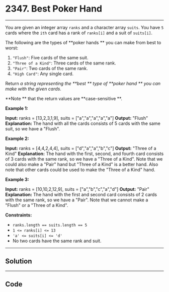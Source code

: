 # 2347. Best Poker Hand

---

You are given an integer array `ranks` and a character array `suits`. You have `5` cards where the `ith` card has a rank of `ranks[i]` and a suit of `suits[i]`.

The following are the types of **poker hands ** you can make from best to worst:

  1. `"Flush"`: Five cards of the same suit.
  2. `"Three of a Kind"`: Three cards of the same rank.
  3. `"Pair"`: Two cards of the same rank.
  4. `"High Card"`: Any single card.



Return _a string representing the **best ** type of **poker hand ** you can make with the given cards._

**Note ** that the return values are **case-sensitive **.

 

**Example 1:**


**Input:** ranks = [13,2,3,1,9], suits = ["a","a","a","a","a"]
**Output:** "Flush"
**Explanation:** The hand with all the cards consists of 5 cards with the same suit, so we have a "Flush".


**Example 2:**


**Input:** ranks = [4,4,2,4,4], suits = ["d","a","a","b","c"]
**Output:** "Three of a Kind"
**Explanation:** The hand with the first, second, and fourth card consists of 3 cards with the same rank, so we have a "Three of a Kind".
Note that we could also make a "Pair" hand but "Three of a Kind" is a better hand.
Also note that other cards could be used to make the "Three of a Kind" hand.

**Example 3:**


**Input:** ranks = [10,10,2,12,9], suits = ["a","b","c","a","d"]
**Output:** "Pair"
**Explanation:** The hand with the first and second card consists of 2 cards with the same rank, so we have a "Pair".
Note that we cannot make a "Flush" or a "Three of a Kind".


 

**Constraints:**

  * `ranks.length == suits.length == 5`
  * `1 <= ranks[i] <= 13`
  * `'a' <= suits[i] <= 'd'`
  * No two cards have the same rank and suit.

---

## Solution



---

## Code
```python


```